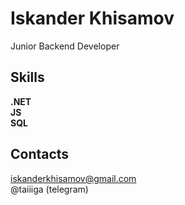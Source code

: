 # Iskander Khisamov
Junior Backend Developer
## Skills
**.NET**  
**JS**  
**SQL**  
## Contacts  
iskanderkhisamov@gmail.com  
@taiiiga (telegram)
